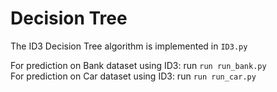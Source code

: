 # Decision Tree

The ID3 Decision Tree algorithm is implemented in ```ID3.py```</br>

For prediction on Bank dataset using ID3: run ```run run_bank.py```</br>
For prediction on Car dataset using ID3: run ```run run_car.py```
